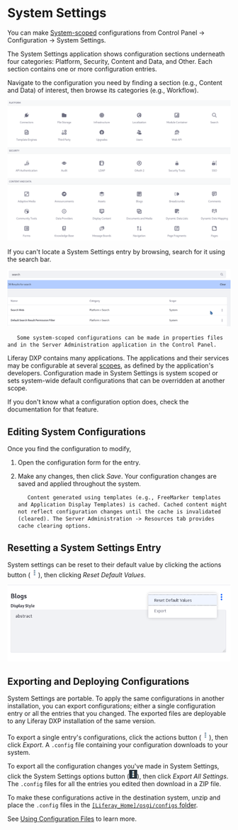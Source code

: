 # System Settings

You can make [System-scoped](./understanding-configuration-scope.md) configurations from Control Panel &rarr; Configuration &rarr; System Settings.

The System Settings application shows configuration sections underneath four categories: Platform, Security, Content and Data, and Other. Each section contains one or more configuration entries.

Navigate to the configuration you need by finding a section (e.g., Content and Data) of interest, then browse its categories (e.g., Workflow).

![System Settings entries are organized by section (e.g., Content and Data) and category (e.g., Assets).](./system-settings/images/02.png)

If you can't locate a System Settings entry by browsing, search for it using the search bar.

![You can search for System Settings entries.](./system-settings/images/03.png)

```note::
   Some system-scoped configurations can be made in properties files and in the Server Administration application in the Control Panel.
```

Liferay DXP contains many applications. The applications and their services may be configurable at several [scopes](./understanding-configuration-scope.md), as defined by the application's developers. Configuration made in System Settings is system scoped or sets system-wide default configurations that can be overridden at another scope.

If you don't know what a configuration option does, check the documentation for that feature.

## Editing System Configurations

Once you find the configuration to modify,

1. Open the configuration form for the entry.

1. Make any changes, then click *Save*. Your configuration changes are saved and applied throughout the system.

    ```important::
       Content generated using templates (e.g., FreeMarker templates and Application Display Templates) is cached. Cached content might not reflect configuration changes until the cache is invalidated (cleared). The Server Administration -> Resources tab provides cache clearing options.
    ```

## Resetting a System Settings Entry

System settings can be reset to their default value by clicking the actions button (![Actions](../../images/icon-actions.png)), then clicking *Reset Default Values*.

![After saving changes to a configuration, the actions Reset Default Values and Export are made available.](./system-settings/images/04.png)

## Exporting and Deploying Configurations

System Settings are portable. To apply the same configurations in another installation, you can export configurations; either a single configuration entry or all the entries that you changed. The exported files are deployable to any Liferay DXP installation of the same version.

To export a single entry's configurations, click the actions button (![Actions](../../images/icon-actions.png)), then click *Export*. A `.config` file containing your configuration downloads to your system.

To export all the configuration changes you've made in System Settings, click the System Settings options button (![Options](../../images/icon-options.png)), then click *Export All Settings*. The `.config` files for all the entries you edited then download in a ZIP file.

To make these configurations active in the destination system, unzip and place the `.config` files in the [`[Liferay_Home]/osgi/configs` folder](../../installation-and-upgrades/reference/liferay-home.md).

See [Using Configuration Files](./using-configuration-files.md) to learn more.
